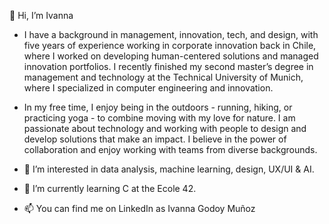 👋 Hi, I’m Ivanna
* I have a background in management, innovation, tech, and design, with five years of experience working in corporate innovation back in Chile, where I worked on developing human-centered solutions and managed innovation portfolios. I recently finished my second master’s degree in management and technology at the Technical University of Munich, where I specialized in computer engineering and innovation.
* In my free time, I enjoy being in the outdoors - running, hiking, or practicing yoga - to combine moving with my love for nature. I am passionate about technology and working with people to design and develop solutions that make an impact. I believe in the power of collaboration and enjoy working with teams from diverse backgrounds.

* 👀 I’m interested in data analysis, machine learning, design, UX/UI & AI.
* 🌱 I’m currently learning C at the Ecole 42.
* 📫 You can find me on LinkedIn as Ivanna Godoy Muñoz
